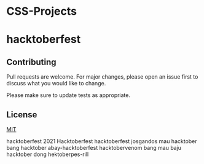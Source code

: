 # CSS-Projects
# hacktoberfest

## Contributing
Pull requests are welcome. For major changes, please open an issue first to discuss what you would like to change.

Please make sure to update tests as appropriate.

## License
[MIT](https://choosealicense.com/licenses/mit/)

hacktoberfest 2021
Hacktoberfest
hacktoberfest josgandos
mau hacktober bang
hacktober
abay-hacktoberfest
hacktobervenom
bang mau baju hacktober dong
hektoberpes-rill

